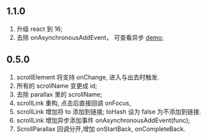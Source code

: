 ## 1.1.0
1. 升级 react 到 16;
2. 去除 onAsynchronousAddEvent， 可查看异步 [demo](http://react-component.github.io/scroll-anim/examples/linkAsynchronous.html);

## 0.5.0

1. scrollElement 将支持 onChange, 进入与出去时触发.
2. 所有的 scrollName 变更成 id;
3. 去除 parallax 里的 scrollName;
4. scrollLink 重构, 点击后直接回调 onFocus, 
5. scrollLink 增加将 to 添加到链接; toHash 设为 false 为不添加到链接.
6. scrollLink 增加异步添加事件 onAsynchronousAddEvent(func);
7. ScrollParallax 回调分开,增加 onStartBack, onCompleteBack.
